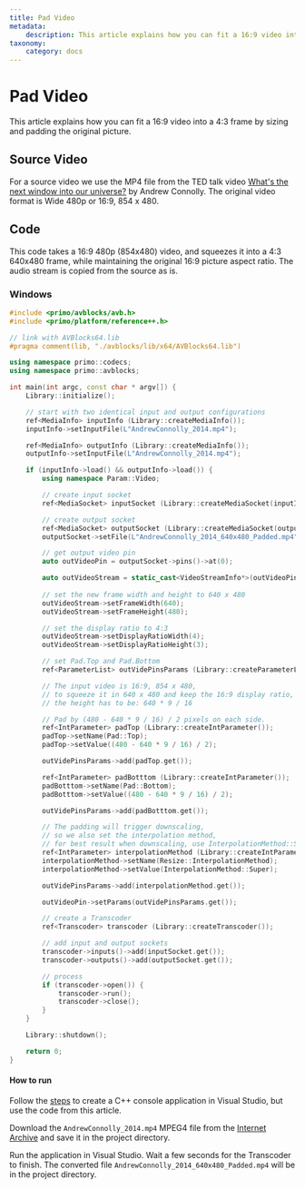 ```yaml
---
title: Pad Video
metadata:
    description: This article explains how you can fit a 16:9 video into a 4:3 frame by sizing and padding the original picture.
taxonomy:
    category: docs
---
```


# Pad Video

This article explains how you can fit a 16:9 video into a 4:3 frame by sizing and padding the original picture.

## Source Video

For a source video we use the MP4 file from the TED talk video [What's the next window into our universe?](https://archive.org/details/AndrewConnolly_2014) by Andrew Connolly. The original video format is Wide 480p or 16:9, 854 x 480.

## Code

This code takes a 16:9 480p (854x480) video, and squeezes it into a 4:3 640x480 frame, while maintaining the original 16:9 picture aspect ratio. The audio stream is copied from the source as is.    

### Windows
 
``` cpp
#include <primo/avblocks/avb.h>
#include <primo/platform/reference++.h>

// link with AVBlocks64.lib
#pragma comment(lib, "./avblocks/lib/x64/AVBlocks64.lib")

using namespace primo::codecs;
using namespace primo::avblocks;

int main(int argc, const char * argv[]) {
    Library::initialize();

    // start with two identical input and output configurations
    ref<MediaInfo> inputInfo (Library::createMediaInfo());
    inputInfo->setInputFile(L"AndrewConnolly_2014.mp4");

    ref<MediaInfo> outputInfo (Library::createMediaInfo());
    outputInfo->setInputFile(L"AndrewConnolly_2014.mp4");

    if (inputInfo->load() && outputInfo->load()) {
        using namespace Param::Video;

        // create input socket
        ref<MediaSocket> inputSocket (Library::createMediaSocket(inputInfo.get()));

        // create output socket
        ref<MediaSocket> outputSocket (Library::createMediaSocket(outputInfo.get()));
        outputSocket->setFile(L"AndrewConnolly_2014_640x480_Padded.mp4");

        // get output video pin
        auto outVideoPin = outputSocket->pins()->at(0);

        auto outVideoStream = static_cast<VideoStreamInfo*>(outVideoPin->streamInfo()); 
        
        // set the new frame width and height to 640 x 480
        outVideoStream->setFrameWidth(640);
        outVideoStream->setFrameHeight(480);

        // set the display ratio to 4:3
        outVideoStream->setDisplayRatioWidth(4);
        outVideoStream->setDisplayRatioHeight(3);

        // set Pad.Top and Pad.Bottom
        ref<ParameterList> outVidePinsParams (Library::createParameterList()); 

        // The input video is 16:9, 854 x 480,  
        // to squeeze it in 640 x 480 and keep the 16:9 display ratio, 
        // the height has to be: 640 * 9 / 16

        // Pad by (480 - 640 * 9 / 16) / 2 pixels on each side.
        ref<IntParameter> padTop (Library::createIntParameter());
        padTop->setName(Pad::Top);
        padTop->setValue((480 - 640 * 9 / 16) / 2);

        outVidePinsParams->add(padTop.get());

        ref<IntParameter> padBotttom (Library::createIntParameter());
        padBotttom->setName(Pad::Bottom);
        padBotttom->setValue((480 - 640 * 9 / 16) / 2);

        outVidePinsParams->add(padBotttom.get());

        // The padding will trigger downscaling, 
        // so we also set the interpolation method,
        // for best result when downscaling, use InterpolationMethod::Super
        ref<IntParameter> interpolationMethod (Library::createIntParameter()); 
        interpolationMethod->setName(Resize::InterpolationMethod);
        interpolationMethod->setValue(InterpolationMethod::Super);

        outVidePinsParams->add(interpolationMethod.get());

        outVideoPin->setParams(outVidePinsParams.get());

        // create a Transcoder
        ref<Transcoder> transcoder (Library::createTranscoder());

        // add input and output sockets
        transcoder->inputs()->add(inputSocket.get());
        transcoder->outputs()->add(outputSocket.get());

        // process
        if (transcoder->open()) {
            transcoder->run();
            transcoder->close();
        }
    }

    Library::shutdown();

    return 0;
}
```

#### How to run

Follow the [steps](../getting-started-windows/create-a-c-plus-console-app-in-visual-studio) to create a C++ console application in Visual Studio, but use the code from this article. 

Download the `AndrewConnolly_2014.mp4` MPEG4 file from the [Internet Archive](https://archive.org/details/AndrewConnolly_2014) and save it in the project directory.

Run the application in Visual Studio. Wait a few seconds for the Transcoder to finish. The converted file `AndrewConnolly_2014_640x480_Padded.mp4` will be in the project directory.

